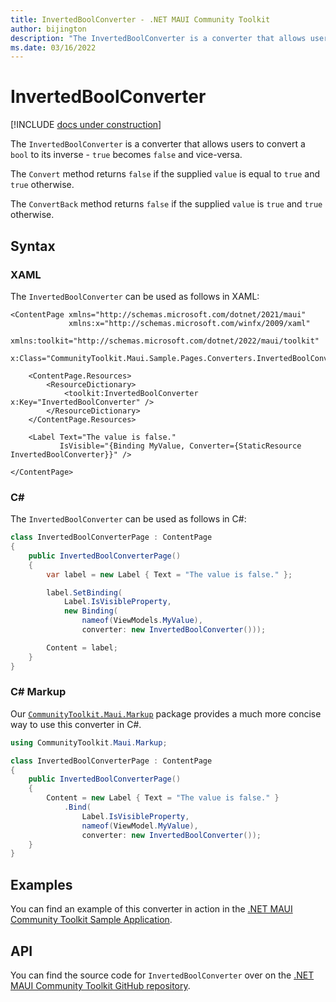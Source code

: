 ```yaml
---
title: InvertedBoolConverter - .NET MAUI Community Toolkit
author: bijington
description: "The InvertedBoolConverter is a converter that allows users to convert a bool to its inverse - true becomes false and vice-versa."
ms.date: 03/16/2022
---
```


# InvertedBoolConverter

[!INCLUDE [docs under construction](../includes/preview-note.md)]

The `InvertedBoolConverter` is a converter that allows users to convert a `bool` to its inverse - `true` becomes `false` and vice-versa.

The `Convert` method returns `false` if the supplied `value` is equal to `true` and `true` otherwise.

The `ConvertBack` method returns `false` if the supplied `value` is `true` and `true` otherwise.

## Syntax

### XAML

The `InvertedBoolConverter` can be used as follows in XAML:

```xaml
<ContentPage xmlns="http://schemas.microsoft.com/dotnet/2021/maui"
             xmlns:x="http://schemas.microsoft.com/winfx/2009/xaml"
             xmlns:toolkit="http://schemas.microsoft.com/dotnet/2022/maui/toolkit"
             x:Class="CommunityToolkit.Maui.Sample.Pages.Converters.InvertedBoolConverterPage">

    <ContentPage.Resources>
        <ResourceDictionary>
            <toolkit:InvertedBoolConverter x:Key="InvertedBoolConverter" />
        </ResourceDictionary>
    </ContentPage.Resources>

    <Label Text="The value is false."
           IsVisible="{Binding MyValue, Converter={StaticResource InvertedBoolConverter}}" />

</ContentPage>
```

### C#

The `InvertedBoolConverter` can be used as follows in C#:

```csharp
class InvertedBoolConverterPage : ContentPage
{
    public InvertedBoolConverterPage()
    {
        var label = new Label { Text = "The value is false." };

		label.SetBinding(
			Label.IsVisibleProperty,
			new Binding(
				nameof(ViewModels.MyValue),
				converter: new InvertedBoolConverter()));

		Content = label;
    }
}
```

### C# Markup

Our [`CommunityToolkit.Maui.Markup`](../markup/markup.md) package provides a much more concise way to use this converter in C#.

```csharp
using CommunityToolkit.Maui.Markup;

class InvertedBoolConverterPage : ContentPage
{
    public InvertedBoolConverterPage()
    {
        Content = new Label { Text = "The value is false." }
            .Bind(
                Label.IsVisibleProperty,
                nameof(ViewModel.MyValue),
                converter: new InvertedBoolConverter());
    }
}
```

## Examples

You can find an example of this converter in action in the [.NET MAUI Community Toolkit Sample Application](https://github.com/CommunityToolkit/Maui/blob/main/samples/CommunityToolkit.Maui.Sample/Pages/Converters/InvertedBoolConverterPage.xaml).

## API

You can find the source code for `InvertedBoolConverter` over on the [.NET MAUI Community Toolkit GitHub repository](https://github.com/CommunityToolkit/Maui/blob/main/src/CommunityToolkit.Maui/Converters/InvertedBoolConverter.shared.cs).
